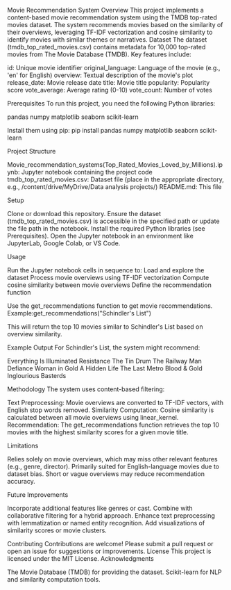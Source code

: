 Movie Recommendation System
Overview
This project implements a content-based movie recommendation system using the TMDB top-rated movies dataset. The system recommends movies based on the similarity of their overviews, leveraging TF-IDF vectorization and cosine similarity to identify movies with similar themes or narratives.
Dataset
The dataset (tmdb_top_rated_movies.csv) contains metadata for 10,000 top-rated movies from The Movie Database (TMDB). Key features include:

id: Unique movie identifier
original_language: Language of the movie (e.g., 'en' for English)
overview: Textual description of the movie's plot
release_date: Movie release date
title: Movie title
popularity: Popularity score
vote_average: Average rating (0-10)
vote_count: Number of votes

Prerequisites
To run this project, you need the following Python libraries:

pandas
numpy
matplotlib
seaborn
scikit-learn

Install them using pip:
pip install pandas numpy matplotlib seaborn scikit-learn

Project Structure

Movie_recommendation_systems(Top_Rated_Movies_Loved_by_Millions).ipynb: Jupyter notebook containing the project code
tmdb_top_rated_movies.csv: Dataset file (place in the appropriate directory, e.g., /content/drive/MyDrive/Data analysis projects/)
README.md: This file

Setup

Clone or download this repository.
Ensure the dataset (tmdb_top_rated_movies.csv) is accessible in the specified path or update the file path in the notebook.
Install the required Python libraries (see Prerequisites).
Open the Jupyter notebook in an environment like JupyterLab, Google Colab, or VS Code.

Usage

Run the Jupyter notebook cells in sequence to:
Load and explore the dataset
Process movie overviews using TF-IDF vectorization
Compute cosine similarity between movie overviews
Define the recommendation function


Use the get_recommendations function to get movie recommendations. Example:get_recommendations("Schindler's List")

This will return the top 10 movies similar to Schindler's List based on overview similarity.

Example Output
For Schindler's List, the system might recommend:

Everything Is Illuminated
Resistance
The Tin Drum
The Railway Man
Defiance
Woman in Gold
A Hidden Life
The Last Metro
Blood & Gold
Inglourious Basterds

Methodology
The system uses content-based filtering:

Text Preprocessing: Movie overviews are converted to TF-IDF vectors, with English stop words removed.
Similarity Computation: Cosine similarity is calculated between all movie overviews using linear_kernel.
Recommendation: The get_recommendations function retrieves the top 10 movies with the highest similarity scores for a given movie title.

Limitations

Relies solely on movie overviews, which may miss other relevant features (e.g., genre, director).
Primarily suited for English-language movies due to dataset bias.
Short or vague overviews may reduce recommendation accuracy.

Future Improvements

Incorporate additional features like genres or cast.
Combine with collaborative filtering for a hybrid approach.
Enhance text preprocessing with lemmatization or named entity recognition.
Add visualizations of similarity scores or movie clusters.

Contributing
Contributions are welcome! Please submit a pull request or open an issue for suggestions or improvements.
License
This project is licensed under the MIT License.
Acknowledgments

The Movie Database (TMDB) for providing the dataset.
Scikit-learn for NLP and similarity computation tools.

